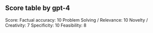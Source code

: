 ## Score table by gpt-4
Score: 
Factual accuracy: 10
Problem Solving / Relevance: 10
Novelty / Creativity: 7
Specificity: 10
Feasibility: 8